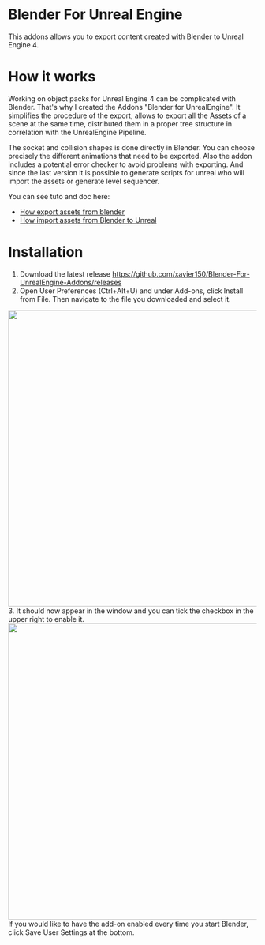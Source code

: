 # Blender For Unreal Engine
This addons allows you to export content created with Blender to Unreal Engine 4.

# How it works
Working on object packs for Unreal Engine 4 can be complicated with Blender. That's why I created the Addons "Blender for UnrealEngine". It simplifies the procedure of the export, allows to export all the Assets of a scene at the same time, distributed them in a proper tree structure in correlation with the UnrealEngine Pipeline.

The socket and collision shapes is done directly in Blender.
You can choose precisely the different animations that need to be exported.
Also the addon includes a potential error checker to avoid problems with exporting.
And since the last version it is possible to generate scripts for unreal who will import the assets or generate level sequencer.

You can see tuto and doc here:
  - [How export assets from blender](https://github.com/xavier150/Blender-For-UnrealEngine-Addons/blob/master/Tuto/How%20export%20assets%20from%20Blender.md) </br>
  - [How import assets from Blender to Unreal](https://github.com/xavier150/Blender-For-UnrealEngine-Addons/blob/master/Tuto/How%20import%20assets%20from%20Blender%20to%20Unreal.md)

# Installation
1. Download the latest release https://github.com/xavier150/Blender-For-UnrealEngine-Addons/releases
2. Open User Preferences (Ctrl+Alt+U) and under Add-ons, click Install from File. Then navigate to the file you downloaded and select it.
<img src="https://github.com/xavier150/Blender-For-UnrealEngine-Addons/blob/master/Tuto/InstallationScreen1.jpg" width="600">
3. It should now appear in the window and you can tick the checkbox in the upper right to enable it.
<img src="https://github.com/xavier150/Blender-For-UnrealEngine-Addons/blob/master/Tuto/InstallationScreen2.jpg" width="600">
If you would like to have the add-on enabled every time you start Blender, click Save User Settings at the bottom.
